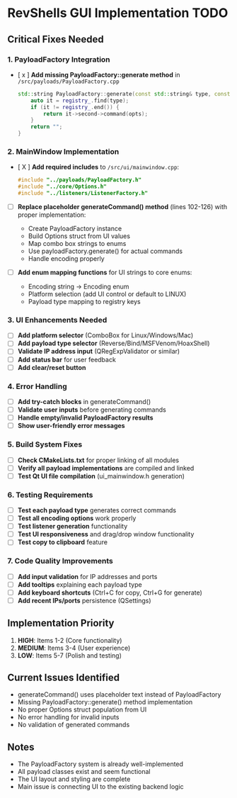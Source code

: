 # RevShells GUI Implementation TODO

## Critical Fixes Needed

### 1. PayloadFactory Integration
- [ x ] **Add missing PayloadFactory::generate method** in `/src/payloads/PayloadFactory.cpp`
  ```cpp
  std::string PayloadFactory::generate(const std::string& type, const Options& opts) const {
      auto it = registry_.find(type);
      if (it != registry_.end()) {
          return it->second->command(opts);
      }
      return "";
  }
  ```

### 2. MainWindow Implementation
- [ X ] **Add required includes** to `/src/ui/mainwindow.cpp`:
  ```cpp
  #include "../payloads/PayloadFactory.h"
  #include "../core/Options.h"
  #include "../listeners/ListenerFactory.h"
  ```

- [ ] **Replace placeholder generateCommand() method** (lines 102-126) with proper implementation:
  - Create PayloadFactory instance
  - Build Options struct from UI values
  - Map combo box strings to enums
  - Use payloadFactory.generate() for actual commands
  - Handle encoding properly

- [ ] **Add enum mapping functions** for UI strings to core enums:
  - Encoding string → Encoding enum
  - Platform selection (add UI control or default to LINUX)
  - Payload type mapping to registry keys

### 3. UI Enhancements Needed
- [ ] **Add platform selector** (ComboBox for Linux/Windows/Mac)
- [ ] **Add payload type selector** (Reverse/Bind/MSFVenom/HoaxShell)
- [ ] **Validate IP address input** (QRegExpValidator or similar)
- [ ] **Add status bar** for user feedback
- [ ] **Add clear/reset button**

### 4. Error Handling
- [ ] **Add try-catch blocks** in generateCommand()
- [ ] **Validate user inputs** before generating commands
- [ ] **Handle empty/invalid PayloadFactory results**
- [ ] **Show user-friendly error messages**

### 5. Build System Fixes
- [ ] **Check CMakeLists.txt** for proper linking of all modules
- [ ] **Verify all payload implementations** are compiled and linked
- [ ] **Test Qt UI file compilation** (ui_mainwindow.h generation)

### 6. Testing Requirements
- [ ] **Test each payload type** generates correct commands
- [ ] **Test all encoding options** work properly
- [ ] **Test listener generation** functionality
- [ ] **Test UI responsiveness** and drag/drop window functionality
- [ ] **Test copy to clipboard** feature

### 7. Code Quality Improvements
- [ ] **Add input validation** for IP addresses and ports
- [ ] **Add tooltips** explaining each payload type
- [ ] **Add keyboard shortcuts** (Ctrl+C for copy, Ctrl+G for generate)
- [ ] **Add recent IPs/ports** persistence (QSettings)

## Implementation Priority
1. **HIGH**: Items 1-2 (Core functionality)
2. **MEDIUM**: Items 3-4 (User experience) 
3. **LOW**: Items 5-7 (Polish and testing)

## Current Issues Identified
- generateCommand() uses placeholder text instead of PayloadFactory
- Missing PayloadFactory::generate() method implementation
- No proper Options struct population from UI
- No error handling for invalid inputs
- No validation of generated commands

## Notes
- The PayloadFactory system is already well-implemented
- All payload classes exist and seem functional  
- The UI layout and styling are complete
- Main issue is connecting UI to the existing backend logic